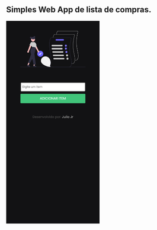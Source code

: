 <h2>Simples Web App de lista de compras. </h2>


<div class="screen">
<img src="assets/images/fullscreenshot.png" width="50%">
</div>